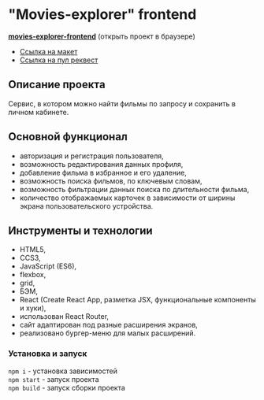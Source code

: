 # "Movies-explorer" frontend
[**movies-explorer-frontend**](https://movie.project.nomoredomains.rocks/) (открыть проект в браузере)
* [Ссылка на макет](https://drive.google.com/file/d/12kjxeUZt7fEsXL-4kVP80ygB87aWTr4S/view?usp=drive_link)
* [Ссылка на пул реквест](https://github.com/Kaygorodcevg/movies-explorer-frontend/pull/2)

## Описание проекта
Сервис, в котором можно найти фильмы по запросу и сохранить в личном кабинете.

## Основной функционал
* авторизация и регистрация пользователя,
* возможность редактирования данных профиля,
* добавление фильма в избранное и его удаление,
* возможность поиска фильмов, по ключевым словам,
* возможность фильтрации данных поиска по длительности фильма,
* количество отображаемых карточек в зависимости от ширины экрана пользовательского устройства.

## Инструменты и технологии
* HTML5,
* CCS3,
* JavaScript (ES6),
* flexbox,
* grid,
* БЭМ,
* React (Create React App, разметка JSX, функциональные компоненты и хуки),
* использован React Router,
* сайт адаптирован под разные расширения экранов,
* реализовано бургер-меню для малых расширений.

### Установка и запуск
`npm i` - установка зависимостей  
`npm start` - запуск проекта  
`npm build` - запуск сборки проекта  
